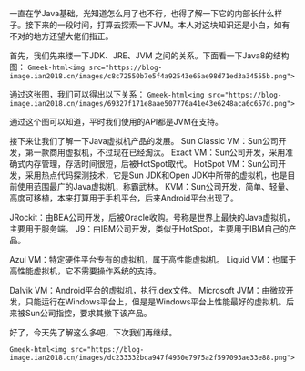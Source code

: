 一直在学Java基础，光知道怎么用了也不行，也得了解一下它的内部长什么样子。接下来的一段时间，打算去探索一下JVM。本人对这块知识还是小白，如有不对的地方还望大佬们指正。

首先，我们先来缕一下JDK、JRE、JVM 之间的关系。下面看一下Java8的结构图：
`Gmeek-html<img src="https://blog-image.ian2018.cn/images/c8c72550b7e5f4a92543e65ae98d71ed3a34555b.png">`

通过这张图，我们可以得出以下关系：
`Gmeek-html<img src="https://blog-image.ian2018.cn/images/69327f171e8aae507776a41e43e6248aca6c657d.png">`

通过这个图可以知道，平时我们使用的API都是JVM在支持。

接下来让我们了解一下Java虚拟机产品的发展。
Sun Classic VM：Sun公司开发，第一款商用虚拟机，不过现在已经淘汰。
Exact VM：Sun公司开发，采用准确式内存管理，存活时间很短，后被HotSpot取代。
HotSpot VM：Sun公司开发，采用热点代码探测技术，它是Sun JDK和Open JDK中所带的虚拟机，也是目前使用范围最广的Java虚拟机，称霸武林。
KVM：Sun公司开发，简单、轻量、高度可移植，本来打算用于手机平台，后来Android平台出现了。

JRockit：由BEA公司开发，后被Oracle收购。号称是世界上最快的Java虚拟机，主要用于服务端。
J9：由IBM公司开发，类似于HotSpot，主要用于IBM自己的产品。

Azul VM：特定硬件平台专有的虚拟机，属于高性能虚拟机。
Liquid VM：也属于高性能虚拟机，它不需要操作系统的支持。

Dalvik VM：Android平台的虚拟机，执行.dex文件。
Microsoft JVM：由微软开发，只能运行在Windows平台上，但是是Windows平台上性能最好的虚拟机。后来被Sun公司指控，要求其撤下该产品。

好了，今天先了解这么多吧，下次我们再继续。

`Gmeek-html<img src="https://blog-image.ian2018.cn/images/dc233332bca947f4950e7975a2f597093ae33e88.png">`

<!-- ##{"timestamp":1531572121}## -->